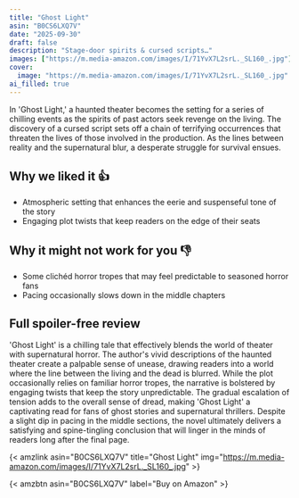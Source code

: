 ```yaml
---
title: "Ghost Light"
asin: "B0CS6LXQ7V"
date: "2025-09-30"
draft: false
description: "Stage-door spirits & cursed scripts…"
images: ["https://m.media-amazon.com/images/I/71YvX7L2srL._SL160_.jpg"]
cover:
  image: "https://m.media-amazon.com/images/I/71YvX7L2srL._SL160_.jpg"
ai_filled: true
---
```


In 'Ghost Light,' a haunted theater becomes the setting for a series of chilling
events as the spirits of past actors seek revenge on the living. The discovery
of a cursed script sets off a chain of terrifying occurrences that threaten the
lives of those involved in the production. As the lines between reality and the
supernatural blur, a desperate struggle for survival ensues.

## Why we liked it 👍
- Atmospheric setting that enhances the eerie and suspenseful tone of the story
- Engaging plot twists that keep readers on the edge of their seats

## Why it might not work for you 👎
- Some clichéd horror tropes that may feel predictable to seasoned horror fans
- Pacing occasionally slows down in the middle chapters

## Full spoiler-free review
 'Ghost Light' is a chilling tale that effectively blends the world of theater
with supernatural horror. The author's vivid descriptions of the haunted theater
create a palpable sense of unease, drawing readers into a world where the line
between the living and the dead is blurred. While the plot occasionally relies
on familiar horror tropes, the narrative is bolstered by engaging twists that
keep the story unpredictable. The gradual escalation of tension adds to the
overall sense of dread, making 'Ghost Light' a captivating read for fans of
ghost stories and supernatural thrillers. Despite a slight dip in pacing in the
middle sections, the novel ultimately delivers a satisfying and spine-tingling
conclusion that will linger in the minds of readers long after the final page.

{< amzlink asin="B0CS6LXQ7V" title="Ghost Light" img="https://m.media-amazon.com/images/I/71YvX7L2srL._SL160_.jpg" >}

{< amzbtn asin="B0CS6LXQ7V" label="Buy on Amazon" >}
